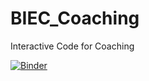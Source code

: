# BIEC_Coaching
Interactive Code for Coaching

[![Binder](https://mybinder.org/badge_logo.svg)](https://mybinder.org/v2/gh/BIEC-Coaching/BIEC_Coaching/29ceb05ed24834776925c67f1a341569a3e4cfe2?filepath=NASA%20Turbofan%20Engines%20-%20Data%20Analysis%2C%20Preparation%20%26%20Modelling.ipynb)


 
